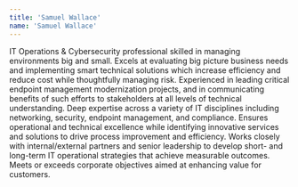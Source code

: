 ```yaml
---
title: 'Samuel Wallace'
name: 'Samuel Wallace'
---
```


IT Operations & Cybersecurity professional skilled in managing environments big and small. Excels at evaluating big picture business needs and implementing smart technical solutions which increase efficiency and reduce cost while thoughtfully managing risk. Experienced in leading critical endpoint management modernization projects, and in communicating benefits of such efforts to stakeholders at all levels of technical understanding. Deep expertise across a variety of IT disciplines including networking, security, endpoint management, and compliance. Ensures operational and technical excellence while identifying innovative services and solutions to drive process improvement and efficiency. Works closely with internal/external partners and senior leadership to develop short- and long-term IT operational strategies that achieve measurable outcomes. Meets or exceeds corporate objectives aimed at enhancing value for customers.
